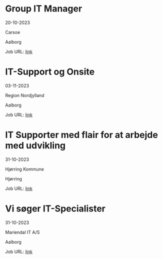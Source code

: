 # Group IT Manager
20-10-2023

Carsoe

Aalborg

Job URL: [link](https://candidate.hr-manager.net/ApplicationInit.aspx?cid=2042&ProjectId=143718&DepartmentId=18956&MediaId=4617)


# IT-Support og Onsite
03-11-2023

Region Nordjylland

Aalborg

Job URL: [link](https://www.jobindex.dk/jobannonce/r12052096/it-support-og-onsite)


# IT Supporter med flair for at arbejde med udvikling
31-10-2023

Hjørring Kommune

Hjørring

Job URL: [link](https://www.jobindex.dk/jobannonce/r12041702/it-supporter-med-flair-for-at-arbejde-med-udvikling)


# Vi søger IT-Specialister
31-10-2023

Mariendal IT A/S

Aalborg

Job URL: [link](https://www.jobindex.dk/jobannonce/r12042055/vi-soeger-it-specialister)


